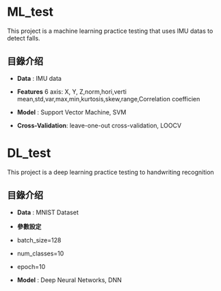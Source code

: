 ML_test
====================

This project is a machine learning practice testing that uses IMU datas to detect falls.


## 目錄介绍

- **Data** : IMU data

- **Features**
6 axis: X, Y, Z,norm,hori,verti
mean,std,var,max,min,kurtosis,skew,range,Correlation coefficien

- **Model** : Support Vector Machine, SVM
- **Cross-Validation**: leave-one-out cross-validation, LOOCV


DL_test
====================
This project is a deep learning practice testing to  handwriting recognition



## 目錄介绍

- **Data** : MNIST Dataset

- **參數設定**
- batch_size=128
- num_classes=10
- epoch=10

- **Model** : Deep Neural Networks, DNN

  
